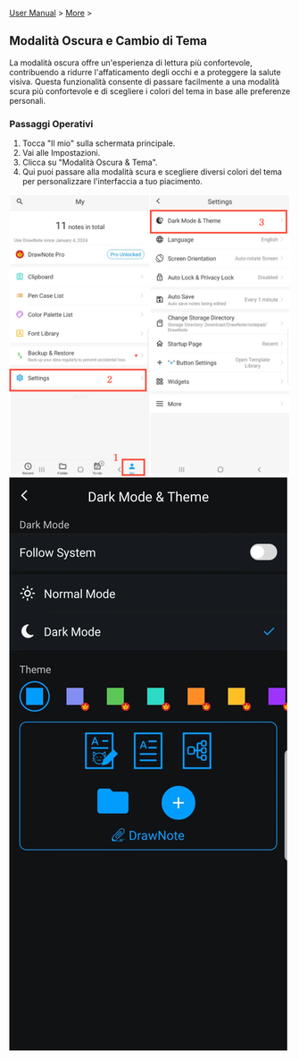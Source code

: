 [User Manual](/dragonnest/drawnote/manual/en) > [More](/dragonnest/drawnote/manual/en/more) >

Modalità Oscura e Cambio di Tema
---
La modalità oscura offre un'esperienza di lettura più confortevole, contribuendo a ridurre l'affaticamento degli occhi e a proteggere la salute visiva. Questa funzionalità consente di passare facilmente a una modalità scura più confortevole e di scegliere i colori del tema in base alle preferenze personali.

### Passaggi Operativi
1. Tocca "Il mio" sulla schermata principale.
2. Vai alle Impostazioni.
3. Clicca su "Modalità Oscura & Tema".
4. Qui puoi passare alla modalità scura e scegliere diversi colori del tema per personalizzare l'interfaccia a tuo piacimento.

![](imgs/dark_mode_theme.png)
![](imgs/dark_mode_theme1.png)